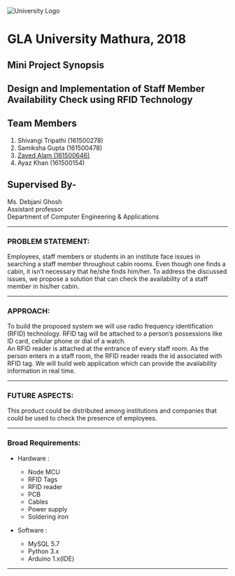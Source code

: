 ![University Logo](https://github.com/zaved810/Design-and-implementation-of-staff-member-availability-check-using-RFID-Technology-_Mini-project-1-/blob/master/images/uni_logo.png)
# GLA University Mathura, 2018
## Mini Project Synopsis
## Design and Implementation of Staff Member Availability Check using RFID Technology
## Team Members
1. Shivangi Tripathi (161500278)
2. Samiksha Gupta (161500478)
3. [Zaved Alam (161500646)](http://github.com/zaved810)
4. Ayaz Khan (161500154)

## Supervised By-
Ms. Debjani Ghosh  
Assistant professor  
Department of Computer Engineering & Applications  

___

### PROBLEM STATEMENT:



 Employees, staff members or students in an institute face issues in searching a staff member throughout cabin rooms. Even though one finds a cabin, it isn’t necessary that he/she finds him/her. To address the discussed issues, we propose a solution that can check the availability of a staff member in his/her cabin.



___

### APPROACH:



 To build the proposed system we will use radio frequency identification (RFID) technology. RFID tag will be attached to a person’s possessions like ID card, cellular phone or dial of a watch.  
An RFID reader is attached at the entrance of every staff room. As the person enters in a staff room, the RFID reader reads the id associated with RFID tag. We will build web application which can provide the availability information in real time.



___

### FUTURE ASPECTS:



 This product could be distributed among institutions and companies that could be used to check the presence of employees.
 
 
 
 ___
 
### Broad Requirements:



* Hardware : 
  * Node MCU
  * RFID Tags
  * RFID reader
  * PCB
  * Cables
  * Power supply
  * Soldering iron

* Software :
  * MySQL 5.7
  * Python 3.x
  * Arduino 1.x(IDE)
 
 
 
 ___
